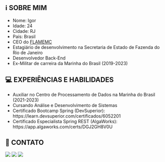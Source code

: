 <h2>ℹ️ SOBRE MIM</h2>

<ul style="list-style-type: disc;">
    <li>Nome: Igor</li>
    <li>Idade: 24</li>
    <li>Cidade: RJ</li>
    <li>País: Brasil</li>
    <li>CEO do <a href="https://www.flamemc.com.br/">FLAMEMC</a></li>
    <li>Estagiário de desenvolvimento na Secretaria de Estado de Fazenda do Rio de Janeiro</li>
    <li>Desenvolvedor Back-End</li>
    <li>Ex-Militar de carreira da Marinha do Brasil (2019-2023)</li>
</ul>

<h2>💻 EXPERIÊNCIAS E HABILIDADES</h2>

<ul style="list-style-type: disc;">
    <li>Auxiliar no Centro de Processamento de Dados na Marinha do Brasil (2021-2023)</li>
    <li>Cursando Análise e Desenvolvimento de Sistemas</li>
    <li>Certificado Bootcamp Spring (DevSuperior): https://learn.devsuperior.com/certificados/6052201</li>
    <li>Certificado Especialista Spring REST (AlgaWorks): https://app.algaworks.com/certs/DGJ2GH8V0U</li>
</ul>

<h2>📱 CONTATO </h2>
<div>
  <a href="https://www.linkedin.com/in/igor-ferreira-366a44234/" target="_blank"><img src="https://img.shields.io/badge/-LinkedIn-%230077B5?style=for-the-badge&logo=linkedin&logoColor=white" target="_blank"></a>
  <a href = "mailto:igorferreiradaniel99@hotmail.com"><img src="https://img.shields.io/badge/-Hotmail-%23333?style=for-the-badge&logo=hotmail&logoColor=white" target="_blank"></a>
  <a href="https://www.instagram.com/ferreira_ig/" target="_blank"><img src="https://img.shields.io/badge/-Instagram-%23E4405F?style=for-the-badge&logo=instagram&logoColor=white" target="_blank"></a>
</div>
